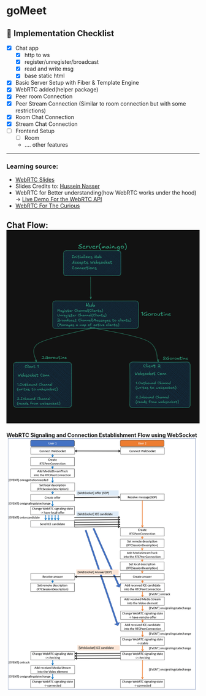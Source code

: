 # goMeet


## 🎯 Implementation Checklist

- [X] Chat app  
    - [X] http to ws
    - [X] register/unregister/broadcast
    - [X] read and write msg
    - [X] base static html
- [X] Basic Server Setup with Fiber & Template Engine
- [X] WebRTC added(helper package)
- [X] Peer room Connection
- [X] Peer Stream Connection (Similar to room connection but with some restrictions)
- [X] Room Chat Connection
- [X] Stream Chat Connection
- [ ] Frontend Setup
    - [ ] Room
    - .... other features

---
### Learning source:
- [WebRTC Slides](https://www.canva.com/design/DAGUMM1C5JQ/pwez02rC2mCP5obly4StsA/edit?utm_content=DAGUMM1C5JQ&utm_campaign=designshare&utm_medium=link2&utm_source=sharebutton) 
- Slides Credits to: [Hussein Nasser](https://www.youtube.com/@hnasr) 
- WebRTC for Better understanding(how WebRTC works under the hood) -> [Live Demo For the WebRTC API](https://webrtc.github.io/samples/src/content/peerconnection/multiple/)
- [WebRTC For The Curious](https://webrtcforthecurious.com/)

Chat Flow:
<br> 
![alt text](images/image.png)
---

**WebRTC Signaling and Connection Establishment Flow using WebSocket**
<br>
![image](images/image-2.png)

